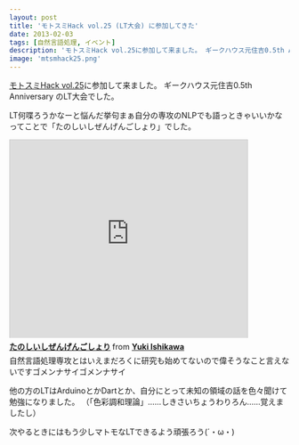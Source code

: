 ```yaml
---
layout: post
title: 'モトスミHack vol.25 (LT大会) に参加してきた'
date: 2013-02-03
tags: [自然言語処理, イベント]
description: 'モトスミHack vol.25に参加して来ました。 ギークハウス元住吉0.5th Anniversary のLT大会でした。'
image: 'mtsmhack25.png'
---
```


[モトスミHack vol.25](http://connpass.com/event/1766/)に参加して来ました。
ギークハウス元住吉0.5th Anniversary のLT大会でした。

LT何喋ろうかなーと悩んだ挙句まぁ自分の専攻のNLPでも語っときゃいいかな
ってことで「たのしいしぜんげんごしょり」でした。

<iframe style="border: 1px solid #CCC; border-width: 1px 1px 0; margin-bottom: 5px;" src="http://www.slideshare.net/slideshow/embed_code/16322274" height="356" width="427" allowfullscreen="" frameborder="0" marginwidth="0" marginheight="0" scrolling="no"></iframe>
<div style="margin-bottom: 5px;"><strong> <a title="たのしいしぜんげんごしょり" href="http://www.slideshare.net/hoto17296/ss-16322274" target="_blank">たのしいしぜんげんごしょり</a> </strong> from <strong><a href="http://www.slideshare.net/hoto17296" target="_blank">Yuki Ishikawa</a></strong></div>
自然言語処理専攻とはいえまだろくに研究も始めてないので偉そうなこと言えないですゴメンナサイゴメンナサイ

他の方のLTはArduinoとかDartとか、自分にとって未知の領域の話を色々聞けて勉強になりました。
（「色彩調和理論」......しきさいちょうわりろん......覚えましたし）

次やるときにはもう少しマトモなLTできるよう頑張ろう(´・ω・)
